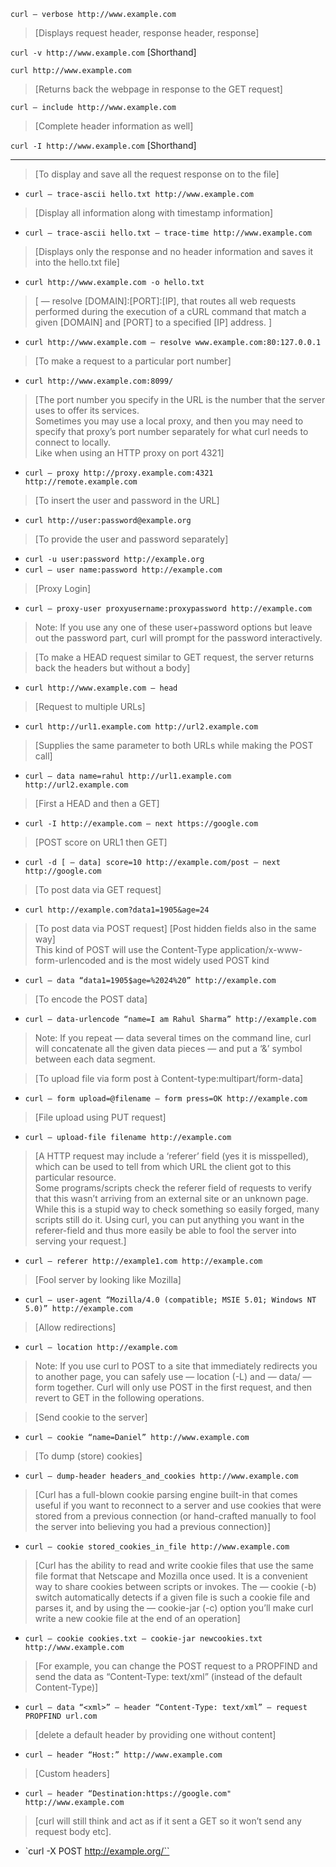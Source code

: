 `curl — verbose http://www.example.com`
> [Displays request header, response header, response]

`curl -v http://www.example.com` [Shorthand]

`curl http://www.example.com`
> [Returns back the webpage in response to the GET request]

`curl — include http://www.example.com`
> [Complete header information as well]

`curl -I http://www.example.com` [Shorthand]

---

> [To display and save all the request response on to the file] <br>
- `curl — trace-ascii hello.txt http://www.example.com`

> [Display all information along with timestamp information] <br>
- `curl — trace-ascii hello.txt — trace-time http://www.example.com`

> [Displays only the response and no header information and saves it into the hello.txt file]
- `curl http://www.example.com -o hello.txt`

> [ — resolve [DOMAIN]:[PORT]:[IP], that routes all web requests performed during the execution of a cURL command that match a given [DOMAIN] and [PORT] to a specified [IP] address. ]
- `curl http://www.example.com — resolve www.example.com:80:127.0.0.1`

> [To make a request to a particular port number]
- `curl http://www.example.com:8099/`

> [The port number you specify in the URL is the number that the server uses to offer its services. <br> Sometimes you may use a local proxy, and then you may need to specify that proxy’s port number separately for what curl needs to connect to locally. <br> Like when using an HTTP proxy on port 4321]
- `curl — proxy http://proxy.example.com:4321 http://remote.example.com`

> [To insert the user and password in the URL]
- `curl http://user:password@example.org`

> [To provide the user and password separately]
- `curl -u user:password http://example.org`
- `curl — user name:password http://example.com`



> [Proxy Login]
- `curl — proxy-user proxyusername:proxypassword http://example.com`
> Note: If you use any one of these user+password options but leave out the password part, curl will prompt for the password interactively.

> [To make a HEAD request similar to GET request, the server returns back the headers but without a body]
- `curl http://www.example.com — head`

> [Request to multiple URLs]
- `curl http://url1.example.com http://url2.example.com`

> [Supplies the same parameter to both URLs while making the POST call]
- `curl — data name=rahul http://url1.example.com http://url2.example.com`

> [First a HEAD and then a GET]
- `curl -I http://example.com — next https://google.com`

> [POST score on URL1 then GET]
- `curl -d [ — data] score=10 http://example.com/post — next http://google.com`

> [To post data via GET request]
- `curl http://example.com?data1=1905&age=24`

> [To post data via POST request] [Post hidden fields also in the same way] <br>
This kind of POST will use the Content-Type application/x-www-form-urlencoded and is the most widely used POST kind
- `curl — data “data1=1905$age=%2024%20” http://example.com`

> [To encode the POST data]
- `curl — data-urlencode “name=I am Rahul Sharma” http://example.com`
> Note: If you repeat — data several times on the command line, curl will concatenate all the given data pieces — and put a ‘&’ symbol between each data segment.

> [To upload file via form post à Content-type:multipart/form-data]
- `curl — form upload=@filename — form press=OK http://example.com`

> [File upload using PUT request]
- `curl — upload-file filename http://example.com`

> [A HTTP request may include a ‘referer’ field (yes it is misspelled), which can be used to tell from which URL the client got to this particular resource. <br> Some programs/scripts check the referer field of requests to verify that this wasn’t arriving from an external site or an unknown page. While this is a stupid way to check something so easily forged, many scripts still do it. Using curl, you can put anything you want in the referer-field and thus more easily be able to fool the server into serving your request.]
- `curl — referer http://example1.com http://example.com`

> [Fool server by looking like Mozilla]
- `curl — user-agent “Mozilla/4.0 (compatible; MSIE 5.01; Windows NT 5.0)” http://example.com`

> [Allow redirections]
- `curl — location http://example.com`
> Note: If you use curl to POST to a site that immediately redirects you to another page, you can safely use — location (-L) and — data/ — form together. Curl will only use POST in the first request, and then revert to GET in the following operations.

> [Send cookie to the server]
- `curl — cookie “name=Daniel” http://www.example.com`

> [To dump (store) cookies]
- `curl — dump-header headers_and_cookies http://www.example.com`

> [Curl has a full-blown cookie parsing engine built-in that comes useful if you want to reconnect to a server and use cookies that were stored from a previous connection (or hand-crafted manually to fool the server into believing you had a previous connection)]
- `curl — cookie stored_cookies_in_file http://www.example.com`

> [Curl has the ability to read and write cookie files that use the same file format that Netscape and Mozilla once used. It is a convenient way to share cookies between scripts or invokes. The — cookie (-b) switch automatically detects if a given file is such a cookie file and parses it, and by using the — cookie-jar (-c) option you’ll make curl write a new cookie file at the end of an operation]
- `curl — cookie cookies.txt — cookie-jar newcookies.txt http://www.example.com`

> [For example, you can change the POST request to a PROPFIND and send the data as “Content-Type: text/xml” (instead of the default Content-Type)]
- `curl — data “<xml>” — header “Content-Type: text/xml” — request PROPFIND url.com`

> [delete a default header by providing one without content]
- `curl — header “Host:” http://www.example.com`

> [Custom headers]
- `curl — header “Destination:https://google.com" http://www.example.com`

> [curl will still think and act as if it sent a GET so it won’t send any request body etc].
- `curl -X POST http://example.org/``

